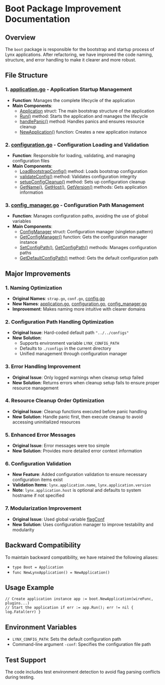 # Boot Package Improvement Documentation

## Overview

The `boot` package is responsible for the bootstrap and startup process of Lynx applications. After refactoring, we have improved the code naming, structure, and error handling to make it clearer and more robust.

## File Structure

### 1. [application.go](file:///Users/claire/GolandProjects/lynx/lynx/boot/application.go) - Application Startup Management
- **Function**: Manages the complete lifecycle of the application
- **Main Components**:
  - [Application](file:///Users/claire/GolandProjects/lynx/lynx/boot/application.go#L25-L31) struct: The main bootstrap structure of the application
  - [Run()](file:///Users/claire/GolandProjects/lynx/lynx/boot/application.go#L57-L150) method: Starts the application and manages the lifecycle
  - [handlePanic()](file:///Users/claire/GolandProjects/lynx/lynx/boot/application.go#L153-L170) method: Handles panics and ensures resource cleanup
  - [NewApplication()](file:///Users/claire/GolandProjects/lynx/lynx/boot/application.go#L179-L191) function: Creates a new application instance

### 2. [configuration.go](file:///Users/claire/GolandProjects/lynx/lynx/app/configuration.go) - Configuration Loading and Validation
- **Function**: Responsible for loading, validating, and managing configuration files
- **Main Components**:
  - [LoadBootstrapConfig()](file:///Users/claire/GolandProjects/lynx/lynx/boot/configuration.go#L15-L70) method: Loads bootstrap configuration
  - [validateConfig()](file:///Users/claire/GolandProjects/lynx/lynx/boot/configuration.go#L73-L94) method: Validates configuration integrity
  - [setupConfigCleanup()](file:///Users/claire/GolandProjects/lynx/lynx/boot/configuration.go#L97-L113) method: Sets up configuration cleanup
  - [GetName()](file:///Users/claire/GolandProjects/lynx/lynx/boot/configuration.go#L116-L123), [GetHost()](file:///Users/claire/GolandProjects/lynx/lynx/boot/configuration.go#L126-L133), [GetVersion()](file:///Users/claire/GolandProjects/lynx/lynx/boot/configuration.go#L136-L143) methods: Gets application information

### 3. [config_manager.go](file:///Users/claire/GolandProjects/lynx/lynx/boot/config_manager.go) - Configuration Path Management
- **Function**: Manages configuration paths, avoiding the use of global variables
- **Main Components**:
  - [ConfigManager](file:///Users/claire/GolandProjects/lynx/lynx/boot/config_manager.go#L8-L11) struct: Configuration manager (singleton pattern)
  - [GetConfigManager()](file:///Users/claire/GolandProjects/lynx/lynx/boot/config_manager.go#L19-L24) function: Gets the configuration manager instance
  - [SetConfigPath()](file:///Users/claire/GolandProjects/lynx/lynx/boot/config_manager.go#L27-L31), [GetConfigPath()](file:///Users/claire/GolandProjects/lynx/lynx/boot/config_manager.go#L34-L38) methods: Manages configuration paths
  - [GetDefaultConfigPath()](file:///Users/claire/GolandProjects/lynx/lynx/boot/config_manager.go#L41-L48) method: Gets the default configuration path

## Major Improvements

### 1. Naming Optimization
- **Original Names**: `strap.go`, `conf.go`, [config.go](file:///Users/claire/GolandProjects/lynx/lynx/plugins/polaris/config.go)
- **New Names**: [application.go](file:///Users/claire/GolandProjects/lynx/lynx/boot/application.go), [configuration.go](file:///Users/claire/GolandProjects/lynx/lynx/boot/configuration.go), [config_manager.go](file:///Users/claire/GolandProjects/lynx/lynx/boot/config_manager.go)
- **Improvement**: Makes naming more intuitive with clearer domains

### 2. Configuration Path Handling Optimization
- **Original Issue**: Hard-coded default path `"../../configs"`
- **New Solution**: 
  - Supports environment variable `LYNX_CONFIG_PATH`
  - Defaults to `./configs` in the current directory
  - Unified management through configuration manager

### 3. Error Handling Improvement
- **Original Issue**: Only logged warnings when cleanup setup failed
- **New Solution**: Returns errors when cleanup setup fails to ensure proper resource management

### 4. Resource Cleanup Order Optimization
- **Original Issue**: Cleanup functions executed before panic handling
- **New Solution**: Handle panic first, then execute cleanup to avoid accessing uninitialized resources

### 5. Enhanced Error Messages
- **Original Issue**: Error messages were too simple
- **New Solution**: Provides more detailed error context information

### 6. Configuration Validation
- **New Feature**: Added configuration validation to ensure necessary configuration items exist
- **Validation Items**: `lynx.application.name`, `lynx.application.version`
- **Note**: `lynx.application.host` is optional and defaults to system hostname if not specified

### 7. Modularization Improvement
- **Original Issue**: Used global variable [flagConf](file:///Users/claire/GolandProjects/lynx/lynx/boot/application.go#L21-L21)
- **New Solution**: Uses configuration manager to improve testability and modularity

## Backward Compatibility

To maintain backward compatibility, we have retained the following aliases:
- `type Boot = Application`
- `func NewLynxApplication() = NewApplication()`

## Usage Example

```golang
// Create application instance app := boot.NewApplication(wireFunc, plugins...)
// Start the application if err := app.Run(); err != nil { log.Fatal(err) }
```

## Environment Variables

- `LYNX_CONFIG_PATH`: Sets the default configuration path
- Command-line argument `-conf`: Specifies the configuration file path

## Test Support

The code includes test environment detection to avoid flag parsing conflicts during testing.
